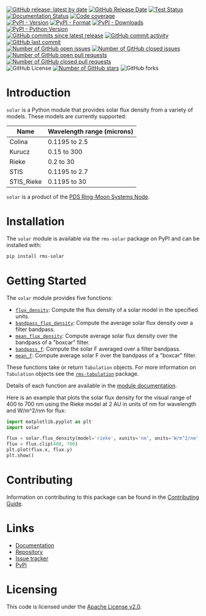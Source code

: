 [![GitHub release; latest by date](https://img.shields.io/github/v/release/SETI/rms-solar)](https://github.com/SETI/rms-solar/releases)
[![GitHub Release Date](https://img.shields.io/github/release-date/SETI/rms-solar)](https://github.com/SETI/rms-solar/releases)
[![Test Status](https://img.shields.io/github/actions/workflow/status/SETI/rms-solar/run-tests.yml?branch=main)](https://github.com/SETI/rms-solar/actions)
[![Documentation Status](https://readthedocs.org/projects/rms-solar/badge/?version=latest)](https://rms-solar.readthedocs.io/en/latest/?badge=latest)
[![Code coverage](https://img.shields.io/codecov/c/github/SETI/rms-solar/main?logo=codecov)](https://codecov.io/gh/SETI/rms-solar)
<br />
[![PyPI - Version](https://img.shields.io/pypi/v/rms-solar)](https://pypi.org/project/rms-solar)
[![PyPI - Format](https://img.shields.io/pypi/format/rms-solar)](https://pypi.org/project/rms-solar)
[![PyPI - Downloads](https://img.shields.io/pypi/dm/rms-solar)](https://pypi.org/project/rms-solar)
[![PyPI - Python Version](https://img.shields.io/pypi/pyversions/rms-solar)](https://pypi.org/project/rms-solar)
<br />
[![GitHub commits since latest release](https://img.shields.io/github/commits-since/SETI/rms-solar/latest)](https://github.com/SETI/rms-solar/commits/main/)
[![GitHub commit activity](https://img.shields.io/github/commit-activity/m/SETI/rms-solar)](https://github.com/SETI/rms-solar/commits/main/)
[![GitHub last commit](https://img.shields.io/github/last-commit/SETI/rms-solar)](https://github.com/SETI/rms-solar/commits/main/)
<br />
[![Number of GitHub open issues](https://img.shields.io/github/issues-raw/SETI/rms-solar)](https://github.com/SETI/rms-solar/issues)
[![Number of GitHub closed issues](https://img.shields.io/github/issues-closed-raw/SETI/rms-solar)](https://github.com/SETI/rms-solar/issues)
[![Number of GitHub open pull requests](https://img.shields.io/github/issues-pr-raw/SETI/rms-solar)](https://github.com/SETI/rms-solar/pulls)
[![Number of GitHub closed pull requests](https://img.shields.io/github/issues-pr-closed-raw/SETI/rms-solar)](https://github.com/SETI/rms-solar/pulls)
<br />
![GitHub License](https://img.shields.io/github/license/SETI/rms-solar)
[![Number of GitHub stars](https://img.shields.io/github/stars/SETI/rms-solar)](https://github.com/SETI/rms-solar/stargazers)
![GitHub forks](https://img.shields.io/github/forks/SETI/rms-solar)

# Introduction

`solar` is a Python module that provides solar flux density from a variety of
models. These models are currently supported:

| Name       | Wavelength range (microns) |
| ---------- | -------------------------- |
| Colina     | 0.1195 to 2.5              |
| Kurucz     | 0.15 to 300                |
| Rieke      | 0.2 to 30                  |
| STIS       | 0.1195 to 2.7              |
| STIS_Rieke | 0.1195 to 30               |

`solar` is a product of the [PDS Ring-Moon Systems Node](https://pds-rings.seti.org).

# Installation

The `solar` module is available via the `rms-solar` package on PyPI and can be
installed with:

```sh
pip install rms-solar
```

# Getting Started

The `solar` module provides five functions:

- [`flux_density`](https://rms-solar.readthedocs.io/en/latest/module.html#solar.flux_density):
  Compute the flux density of a solar model in the specified units.
- [`bandpass_flux_density`](https://rms-solar.readthedocs.io/en/latest/module.html#solar.bandpass_flux_density):
  Compute the average solar flux density over a filter bandpass.
- [`mean_flux_density`](https://rms-solar.readthedocs.io/en/latest/module.html#solar.mean_flux_density):
  Compute average solar flux density over the bandpass of a "boxcar" filter.
- [`bandpass_f`](https://rms-solar.readthedocs.io/en/latest/module.html#solar.bandpass_f):
  Compute the solar F averaged over a filter bandpass.
- [`mean_f`](https://rms-solar.readthedocs.io/en/latest/module.html#solar.mean_f):
  Compute average solar F over the bandpass of a "boxcar" filter.

These functions take or return `Tabulation` objects. For more information on `Tabulation`
objects see the [`rms-tabulation`](https://github.com/SETI/rms-tabulation) package.

Details of each function are available in the [module documentation](https://rms-solar.readthedocs.io/en/latest/module.html).

Here is an example that plots the solar flux density for the visual range of 400
to 700 nm using the Rieke model at 2 AU in units of nm for wavelength and
W/m^2/nm for flux:

```python
import matplotlib.pyplot as plt
import solar

flux = solar.flux_density(model='rieke', xunits='nm', units='W/m^2/nm', solar_range=2)
flux = flux.clip(400, 700)
plt.plot(flux.x, flux.y)
plt.show()
```

# Contributing

Information on contributing to this package can be found in the
[Contributing Guide](https://github.com/SETI/rms-solar/blob/main/CONTRIBUTING.md).

# Links

- [Documentation](https://rms-solar.readthedocs.io)
- [Repository](https://github.com/SETI/rms-solar)
- [Issue tracker](https://github.com/SETI/rms-solar/issues)
- [PyPi](https://pypi.org/project/rms-solar)

# Licensing

This code is licensed under the [Apache License v2.0](https://github.com/SETI/rms-solar/blob/main/LICENSE).

